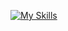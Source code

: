 [![My Skills](https://skillicons.dev/icons?i=js,html,css,ts,nextjs,react,unity,tailwind,graphql,astro,nodejs,git,express,postgres)](https://skillicons.dev)
